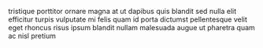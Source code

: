 tristique porttitor ornare magna at ut dapibus quis blandit sed nulla elit
efficitur turpis vulputate mi felis quam id porta dictumst pellentesque velit
eget rhoncus risus ipsum blandit nullam malesuada augue ut pharetra quam ac
nisl pretium
